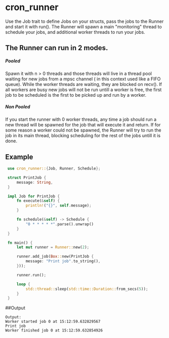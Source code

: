 # cron_runner
Use the Job trait to define Jobs on your structs, pass the jobs to the Runner and start it with run().
The Runner will spawn a main "monitoring" thread to schedule your jobs, and additional worker threads to run your jobs.
## The Runner can run in 2 modes.
##### Pooled
Spawn it with n > 0 threads and those threads will live in a thread pool waiting for new jobs from a mpsc channel ( in this context used like a FIFO queue).
While the worker threads are waiting, they are blocked on recv().
If all workers are busy new jobs will not be run untill a worker is free, the first job to be scheduled is the first to be picked up and run by a worker.
##### Non Pooled
If you start the runner with 0 worker threads, any time a job should run a new thread will be spawned for the job that will execute it and return.
If for some reason a worker could not be spawned, the Runner will try to run the job in its main thread, blocking scheduling for the rest of the jobs untill it is done.
## Example

```rust
 use cron_runner::{Job, Runner, Schedule};

 struct PrintJob {
     message: String,
 }

 impl Job for PrintJob {
     fn execute(&self) {
         println!("{}", self.message);
     }

     fn schedule(&self) -> Schedule {
         "0 * * * * *".parse().unwrap()
     }
 }

 fn main() {
     let mut runner = Runner::new(2);

     runner.add_job(Box::new(PrintJob {
         message: "Print job".to_string(),
     }));

     runner.run();

     loop {
         std::thread::sleep(std::time::Duration::from_secs(5));
     }
 }
 ```
 
##Output
 ```shell
 Output:
Worker started job 0 at 15:12:59.632829567
Print job
Worker finished job 0 at 15:12:59.632854926
```